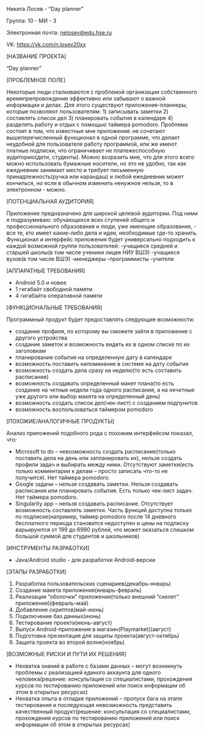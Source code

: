 Никита Лосев - “Day planner”

Группа: 10 - МИ - 3

Электронная почта: nelosev@edu.hse.ru

VK: https://vk.com/n.losev20xx

[НАЗВАНИЕ ПРОЕКТА]

“Day planner”

[ПРОБЛЕМНОЕ ПОЛЕ]

Некоторые люди сталкиваются с проблемой организации собственного времяпрепровождения эффективно или забывают о важной информации и делах. Для этого существуют приложения-планнеры, которые позволяют пользователям: 1) записывать заметки 2) составлять список дел 3) планировать события в календаре 4) разделять работу и отдых с помощью таймера pomodoro. Проблема состоит в том, что известные мне приложения: не сочетают вышеперечисленный функционал в одной программе, что делает неудобной для пользователя работу программой, или же имеют платные подписки, что ограничивает не платежеспособную аудиторию(дети, студенты). Можно возразить мне, что для этого всего можно использовать бумажные носители, но это не удобно, так как ежедневник занимает место и требует письменную принадлежность(ручка или карандаш) и любой ежедневник может кончиться, но если в обычном изменить ненужное нельзя, то в электронном - можно. 

[ПОТЕНЦИАЛЬНАЯ АУДИТОРИЯ]

Приложение предназначено для широкой целевой аудитории. Под ними я подразумеваю: обучающихся всех ступеней общего и профессионального образования и люди, уже имеющие образование, - все те, кто имеет какие-либо дела и идеи, необходимые где-то хранить. Функционал и интерфейс приложения будет универсально подходить к каждой возможной группе пользователей:
-учащиеся средней и старшей школы(в том числе ученики лицея НИУ ВШЭ)
-учащиеся вузов(в том числе ВШЭ)
-менеджеры
-программисты
-учителя

[АППАРАТНЫЕ ТРЕБОВАНИЯ]

- Android 5.0 и новее
- 1 гигабайт свободной памяти
- 4 гигабайта оперативной памяти

[ФУНКЦИОНАЛЬНЫЕ ТРЕБОВАНИЯ]

Программный продукт будет предоставлять следующие возможности:
 - создание профиля, по которому вы сможете зайти в приложение с другого устройства
 - создание заметок и возможность видеть их в одном списке по их заголовкам
 - планирование события на определенную дату в календаре
 - возможность поставить напоминание в системе на дату события
 - возможность создать дела сразу на неделю(то есть составить расписание)
 - возможность создавать определенный макет плана(то есть создание на четные недели года одного расписания, а на нечетные уже другого или выбор макета на определенный день)
 - возможность создать список дел(чек-лист) с созданием подпунктов
 - возможность воспользоваться таймером pomodoro

[ПОХОЖИЕ/АНАЛОГИЧНЫЕ ПРОДУКТЫ]

Анализ приложений подобного рода с похожим интерфейсом показал, что:
 - Microsoft to do – невозможность создать расписание(только поставить дела на день или запланировать их), нельзя создать профили задач и выбирать между ними. Отсутствуют заметки(есть только комментарии к делам – просто записать что-то не получится). Нет таймера pomodoro.
 - Google задачи – нельзя создавать заметки. Нельзя создавать расписания или планировать события. Есть только чек-лист задач. Нет таймера pomodoro.
 - Singularity app – нельзя создавать расписание. Отсутствует возможность составлять заметки. Часть функций доступна только по подписке(например, таймер pomodoro после 14 дневного бесплатного периода становится недоступен и цены на подписку варьируются от 199 до 6990 рублей, что может оказаться слишком большой суммой для студентов и школьников)

[ИНСТРУМЕНТЫ РАЗРАБОТКИ]

 - Java/Android studio - для разработки Android-версии

[ЭТАПЫ РАЗРАБОТКИ]

1. Разработка пользовательских сценариев(декабрь-январь)
2. Создание макета приложения(январь-февраль)
3. Реализация “оболочки” приложения(только внешний “скелет” приложения)(февраль-май)
4. Добавление скриптов(май-июнь)
5. Подключение баз данных(июнь)
6. Тестирование проекта(июнь-август)
7. Выпуск Android-приложения в магазин(Playmarket)(август)
8. Подготовка презентация для защиты проекта(август-октябрь)
9. Защита проекта во второй волне(ноябрь)

[ВОЗМОЖНЫЕ РИСКИ И ПУТИ ИХ РЕШЕНИЯ]

 - Нехватка знаний в работе с базами данных – могут возникнуть проблемы с реализацией единого аккаунта для одного человека(решение: консультация со специалистами, прохождения курсов по тестированию приложений или поиск информации об этом в открытых ресурсах)
 - Нехватка опыта в отладке приложений – пропуск бага на этапе тестирования и последующая невозможность представить качественный продукт(решение: консультация со специалистами,  прохождения курсов по тестированию приложений или поиск информации об этом в открытых ресурсах)
